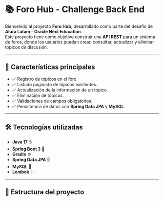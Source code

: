 # 📚 Foro Hub - Challenge Back End

Bienvenido al proyecto **Foro Hub**, desarrollado como parte del desafío de **Alura Latam - Oracle Next Education**.  
Este proyecto tiene como objetivo construir una **API REST** para un sistema de foros, donde los usuarios puedan crear, consultar, actualizar y eliminar tópicos de discusión.  

---

## 🌟 Características principales

- ✅ Registro de tópicos en el foro.  
- ✅ Listado paginado de tópicos existentes.  
- ✅ Actualización de la información de un tópico.  
- ✅ Eliminación de tópicos.  
- ✅ Validaciones de campos obligatorios.  
- ✅ Persistencia de datos con **Spring Data JPA** y **MySQL**.  

---

## 🛠️ Tecnologías utilizadas

- **Java 17** ☕  
- **Spring Boot 3** 🚀  
- **Gradle** ⚙️  
- **Spring Data JPA** 🗄️  
- **MySQL** 🐬  
- **Lombok** ✨  

---

## 📂 Estructura del proyecto

